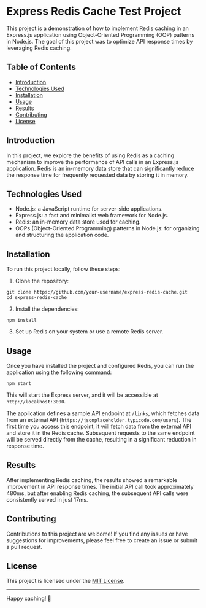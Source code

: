 # Express Redis Cache Test Project

This project is a demonstration of how to implement Redis caching in an Express.js application using Object-Oriented Programming (OOP) patterns in Node.js. The goal of this project was to optimize API response times by leveraging Redis caching.

## Table of Contents

- [Introduction](#introduction)
- [Technologies Used](#technologies-used)
- [Installation](#installation)
- [Usage](#usage)
- [Results](#results)
- [Contributing](#contributing)
- [License](#license)

## Introduction

In this project, we explore the benefits of using Redis as a caching mechanism to improve the performance of API calls in an Express.js application. Redis is an in-memory data store that can significantly reduce the response time for frequently requested data by storing it in memory.

## Technologies Used

- Node.js: a JavaScript runtime for server-side applications.
- Express.js: a fast and minimalist web framework for Node.js.
- Redis: an in-memory data store used for caching.
- OOPs (Object-Oriented Programming) patterns in Node.js: for organizing and structuring the application code.

## Installation

To run this project locally, follow these steps:

1. Clone the repository:

```
git clone https://github.com/your-username/express-redis-cache.git
cd express-redis-cache
```

2. Install the dependencies:

```
npm install
```

3. Set up Redis on your system or use a remote Redis server.

## Usage

Once you have installed the project and configured Redis, you can run the application using the following command:

```
npm start
```

This will start the Express server, and it will be accessible at `http://localhost:3000`.

The application defines a sample API endpoint at `/links`, which fetches data from an external API (`https://jsonplaceholder.typicode.com/users`). The first time you access this endpoint, it will fetch data from the external API and store it in the Redis cache. Subsequent requests to the same endpoint will be served directly from the cache, resulting in a significant reduction in response time.

## Results

After implementing Redis caching, the results showed a remarkable improvement in API response times. The initial API call took approximately 480ms, but after enabling Redis caching, the subsequent API calls were consistently served in just 17ms.

## Contributing

Contributions to this project are welcome! If you find any issues or have suggestions for improvements, please feel free to create an issue or submit a pull request.

## License

This project is licensed under the [MIT License](LICENSE).

---

Happy caching! 🚀
